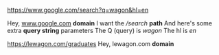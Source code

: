 https://www.google.com/search?q=wagon&hl=en

Hey, www.google.com **domain**
I want the */search* **path**
And here's some extra **query string** parameters
The Q (query) is *wagon*
The hl is *en*

https://lewagon.com/graduates
Hey, lewagon.com **domain**

